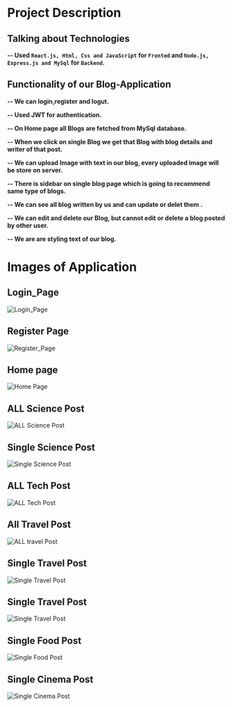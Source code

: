 # Project Description

## Talking about Technologies
**--   Used `React.js, Html, Css and JavaScript` for `Fronted` and `Node.js, Express.js and MySql` for `Backend`.**


## Functionality of our Blog-Application
**--  We can login,register and logut.**

**--  Used JWT for authentication.**

**--  On Home page all Blogs are fetched from MySql database.**

**--  When we click on single Blog we get that Blog with blog details and writer of that post.**

**--  We can upload Image with text in our blog, every uploaded image will be store on server.**

**--  There is sidebar on single blog page which is going to recommend same type of blogs.**

**--  We can see all blog written by us and can update or delet them .**

**--  We can edit and delete our Blog, but cannot edit or delete a blog posted by other user.**

**--  We are are styling text of our blog.**

# Images of Application
## Login_Page
![Login_Page](application_images/vkbbloglogin.png)
## Register Page
![Register_Page](application_images/vkbblogregister.png)
## Home page
![Home Page](application_images/vkbbloghome.png)
## ALL Science Post
![ALL Science Post](application_images/vkbblogallscience.png)
## Single Science Post
![Single Science Post](application_images/vkbblogasciencesingle.png)
## ALL Tech Post
![ALL Tech Post](application_images/vkbblogalltech.png)
## All Travel Post
![ALL travel Post](application_images/vkbblogalltravel.png)
## Single Travel Post
![Single Travel Post](application_images/vkbblogatravelsingle.png)
## Single Travel Post
![Single Travel Post](application_images/vkbblogatravelsingle2.png)
## Single Food Post
![Single Food Post](application_images/vkbblogafoodsingle.png)
## Single Cinema Post
![Single Cinema Post](application_images/vkbblogcinemasingle.png)

 
